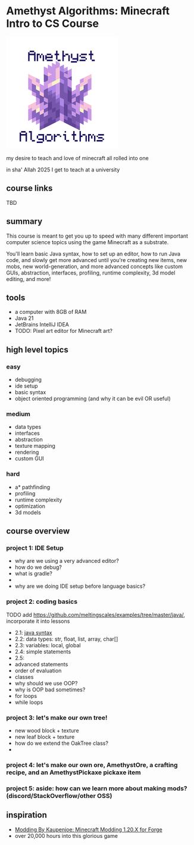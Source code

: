# Amethyst Algorithms: Minecraft Intro to CS Course

![Amethyst Algorithms](amethyst-algorithms.png)

my desire to teach and love of minecraft all rolled into one

in sha' Allah 2025 I get to teach at a university

## course links

TBD

## summary

This course is meant to get you up to speed with many different important computer science topics using the game Minecraft as a substrate.

You'll learn basic Java syntax, how to set up an editor, how to run Java code, and slowly get more advanced until you're creating new items, new mobs, new world-generation, and more advanced concepts like custom GUIs, abstraction, interfaces, profiling, runtime complexity, 3d model editing, and more!

## tools

- a computer with 8GB of RAM
- Java 21
- JetBrains IntelliJ IDEA
- TODO: Pixel art editor for Minecraft art?

## high level topics

### easy

- debugging
- ide setup
- basic syntax
- object oriented programming (and why it can be evil OR useful)

### medium

- data types
- interfaces
- abstraction
- texture mapping
- rendering
- custom GUI

### hard

- a* pathfinding
- profiling
- runtime complexity
- optimization
- 3d models

## course overview

### project 1: IDE Setup

- why are we using a very advanced editor?
- how do we debug?
- what is gradle?
-
- why are we doing IDE setup before language basics?

### project 2: coding basics

TODO add <https://github.com/meltingscales/examples/tree/master/java/>, incorporate it into lessons

- 2.1: [java syntax](https://github.com/meltingscales/examples/blob/master/java/java-basics/src/JavaBasics.java)
- 2.2: data types: str, float, list, array, char[]
- 2.3: variables: local, global
- 2.4: simple statements
- 2.5: 
- advanced statements
- order of evaluation
- classes
- why should we use OOP?
- why is OOP bad sometimes?
- for loops
- while loops

### project 3: let's make our own tree!


- new wood block + texture
- new leaf block + texture
- how do we extend the OakTree class?
- 

### project 4: let's make our own ore, AmethystOre, a crafting recipe, and an AmethystPickaxe pickaxe item

### project 5: aside: how can we learn more about making mods? (discord/StackOverflow/other OSS)

## inspiration
- [Modding By Kaupenjoe: Minecraft Modding 1.20.X for Forge](https://www.udemy.com/course/minecraft-modding-120x-for-forge)
- over 20,000 hours into this glorious game
